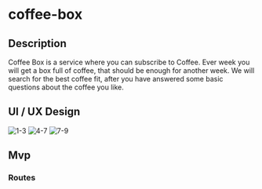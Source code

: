 # coffee-box

## Description
Coffee Box is a service where you can subscribe to Coffee. Ever week you will get a box full of coffee, that should be enough for another week. 
We will search for the best coffee fit, after you have answered some basic questions about the coffee you like.

## UI / UX Design
![1-3](https://i.imgur.com/K2L7ba8.png)
![4-7](https://i.imgur.com/AUJOFvn.png)
![7-9](https://i.imgur.com/kJvsFIg.png)

## Mvp
  ### Routes
  
